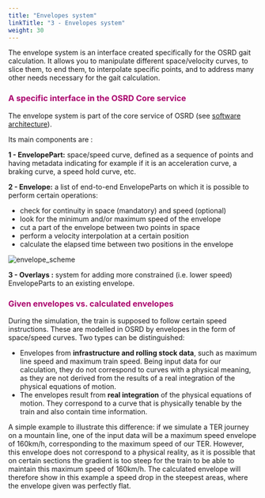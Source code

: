 ```yaml
---
title: "Envelopes system"
linkTitle: "3 - Envelopes system"
weight: 30
---
```


The envelope system is an interface created specifically for the OSRD gait calculation. It allows you to manipulate different space/velocity curves, to slice them, to end them, to interpolate specific points, and to address many other needs necessary for the gait calculation.

### <font color=#aa026d>A specific interface in the OSRD Core service</font>

The envelope system is part of the core service of OSRD (see [software architecture](../architecture/_index.md)).

Its main components are :

**1 - EnvelopePart:** space/speed curve, defined as a sequence of points and having metadata indicating for example if it is an acceleration curve, a braking curve, a speed hold curve, etc.

**2 - Envelope:** a list of end-to-end EnvelopeParts on which it is possible to perform certain operations:

- check for continuity in space (mandatory) and speed (optional)
- look for the minimum and/or maximum speed of the envelope
- cut a part of the envelope between two points in space
- perform a velocity interpolation at a certain position
- calculate the elapsed time between two positions in the envelope

![envelope_scheme](../envelopes_scheme.png)

**3 - Overlays :** system for adding more constrained (i.e. lower speed) EnvelopeParts to an existing envelope.

### <font color=#aa026d>Given envelopes vs. calculated envelopes</font>

During the simulation, the train is supposed to follow certain speed instructions. These are modelled in OSRD by envelopes in the form of space/speed curves. Two types can be distinguished:

- Envelopes from **infrastructure and rolling stock data**, such as maximum line speed and maximum train speed. Being input data for our calculation, they do not correspond to curves with a physical meaning, as they are not derived from the results of a real integration of the physical equations of motion.
- The envelopes result from **real integration** of the physical equations of motion. They correspond to a curve that is physically tenable by the train and also contain time information.

A simple example to illustrate this difference: if we simulate a TER journey on a mountain line, one of the input data will be a maximum speed envelope of 160km/h, corresponding to the maximum speed of our TER. However, this envelope does not correspond to a physical reality, as it is possible that on certain sections the gradient is too steep for the train to be able to maintain this maximum speed of 160km/h. The calculated envelope will therefore show in this example a speed drop in the steepest areas, where the envelope given was perfectly flat.
